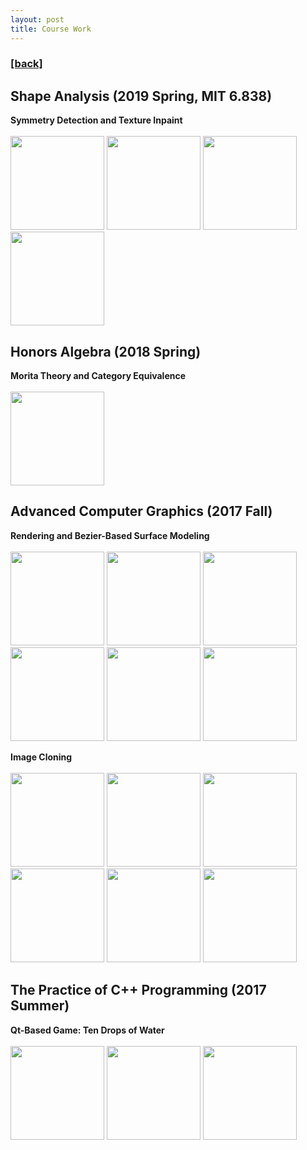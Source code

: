 ```yaml
---
layout: post
title: Course Work
---
```

<h3><a href="https://flyinggiraffe.github.io">[back]</a></h3>

## Shape Analysis (2019 Spring, MIT 6.838)
**Symmetry Detection and Texture Inpaint** <br>
<br>
<img src="https://flyinggiraffe.github.io/images/course_shape-ana_1.png" height="150">  <img src="https://flyinggiraffe.github.io/images/course_shape-ana_2.png" height="150">  <img src="https://flyinggiraffe.github.io/images/course_shape-ana_4.png" height="150">
<img src="https://flyinggiraffe.github.io/images/course_shape-ana_5.png" height="150">
## Honors Algebra (2018 Spring)
**Morita Theory and Category Equivalence** <br>
<br>
<img src="https://flyinggiraffe.github.io/images/course_honors-alg_morita.JPG" height="150">

## Advanced Computer Graphics (2017 Fall)
**Rendering and Bezier-Based Surface Modeling** <br>
<br>
<img src="https://flyinggiraffe.github.io/images/course_graphics_render_1.png" height="150">  <img src="https://flyinggiraffe.github.io/images/course_graphics_render_2.png" height="150">  <img src="https://flyinggiraffe.github.io/images/course_graphics_render_3.png" height="150">  <img src="https://flyinggiraffe.github.io/images/course_graphics_render_4.png" height="150">
<img src="https://flyinggiraffe.github.io/images/course_graphics_render_5.png" height="150">  <img src="https://flyinggiraffe.github.io/images/course_graphics_render_6.png" height="150">

**Image Cloning** <br>
<br>
<img src="https://flyinggiraffe.github.io/images/course_graphics_image_1.png" height="150">  <img src="https://flyinggiraffe.github.io/images/course_graphics_image_2.png" height="150">  <img src="https://flyinggiraffe.github.io/images/course_graphics_image_3.jpg" height="150">
<img src="https://flyinggiraffe.github.io/images/course_graphics_image_11.png" height="150">  <img src="https://flyinggiraffe.github.io/images/course_graphics_image_21.png" height="150">  <img src="https://flyinggiraffe.github.io/images/course_graphics_image_31.png" height="150">

## The Practice of C++ Programming (2017 Summer)
**Qt-Based Game: Ten Drops of Water** <br>
<br>
<img src="https://flyinggiraffe.github.io/images/course_c++prac_10drops_1.JPG" height="150">  <img src="https://flyinggiraffe.github.io/images/course_c++prac_10drops_2.JPG" height="150">  <img src="https://flyinggiraffe.github.io/images/course_c++prac_10drops_3.JPG" height="150">
